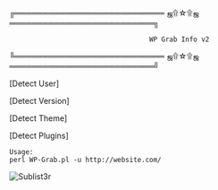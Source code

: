  ╔═══════════════════════════ ஜ۩☆۩ஜ ══════════════════════════╗
 
                                       WP Grab Info v2

 ╚═══════════════════════════ ஜ۩☆۩ஜ ══════════════════════════╝


[Detect User]

[Detect Version]

[Detect Theme]

[Detect Plugins]

    Usage:
    perl WP-Grab.pl -u http://website.com/
<img src="http://i.imgur.com/ipNzF1I.png" alt="Sublist3r" title="Sublist3r in action" style="max-width:100%;">
